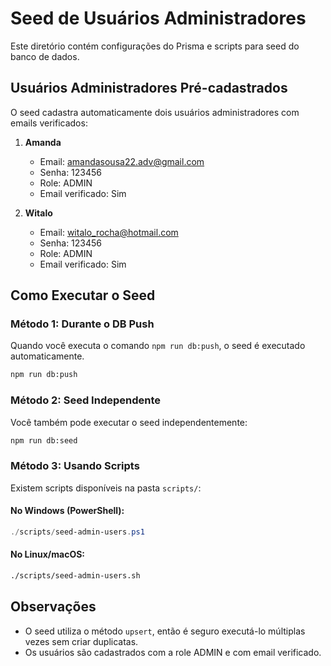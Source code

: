 # Seed de Usuários Administradores

Este diretório contém configurações do Prisma e scripts para seed do banco de dados.

## Usuários Administradores Pré-cadastrados

O seed cadastra automaticamente dois usuários administradores com emails verificados:

1. **Amanda**
   - Email: amandasousa22.adv@gmail.com
   - Senha: 123456
   - Role: ADMIN
   - Email verificado: Sim

2. **Witalo**
   - Email: witalo_rocha@hotmail.com
   - Senha: 123456
   - Role: ADMIN
   - Email verificado: Sim

## Como Executar o Seed

### Método 1: Durante o DB Push
Quando você executa o comando `npm run db:push`, o seed é executado automaticamente.

```bash
npm run db:push
```

### Método 2: Seed Independente
Você também pode executar o seed independentemente:

```bash
npm run db:seed
```

### Método 3: Usando Scripts
Existem scripts disponíveis na pasta `scripts/`:

#### No Windows (PowerShell):
```powershell
./scripts/seed-admin-users.ps1
```

#### No Linux/macOS:
```bash
./scripts/seed-admin-users.sh
```

## Observações
- O seed utiliza o método `upsert`, então é seguro executá-lo múltiplas vezes sem criar duplicatas.
- Os usuários são cadastrados com a role ADMIN e com email verificado. 